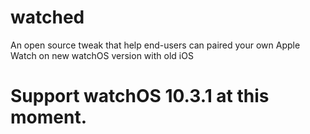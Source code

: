 # watched
An open source tweak that help end-users can paired your own Apple Watch on new watchOS version with old iOS

# Support watchOS 10.3.1 at this moment.
